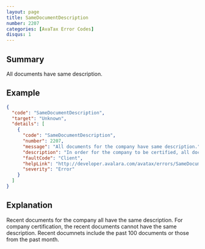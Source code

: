 ```yaml
---
layout: page
title: SameDocumentDescription
number: 2207
categories: [AvaTax Error Codes]
disqus: 1
---
```


## Summary

All documents have same description.

## Example

```json
{
  "code": "SameDocumentDescription",
  "target": "Unknown",
  "details": [
    {
      "code": "SameDocumentDescription",
      "number": 2207,
      "message": "All documents for the company have same description.",
      "description": "In order for the company to be certified, all documents cannot have the same description, in the past month or among the last 100 documents.",
      "faultCode": "Client",
      "helpLink": "http://developer.avalara.com/avatax/errors/SameDocumentDescription",
      "severity": "Error"
    }
  ]
}
```

## Explanation

Recent documents for the company all have the same description. For company certification, the recent documents cannot have the same description. Recent documnets include the past 100 documents or those from the past month. 
